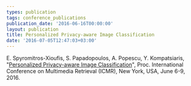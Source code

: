 ```yaml
---
types: publication
tags: conference_publications
publication_date: '2016-06-16T00:00:00'
layout: publication
title: Personalized Privacy-aware Image Classification
date: '2016-07-05T12:47:03+03:00'
---
```

E. Spyromitros-Xioufis, S. Papadopoulos, A. Popescu, Y. Kompatsiaris, "<a href="https://www.researchgate.net/publication/301221061_Personalized_Privacy-aware_Image_Classification">Personalized Privacy-aware Image Classification</a>", Proc. International Conference on Multimedia Retrieval (ICMR), New York, USA, June 6-9, 2016.
